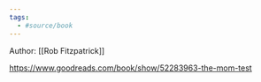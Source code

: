 ```yaml
---
tags:
  - #source/book 
---
```

Author: [[Rob Fitzpatrick]]

https://www.goodreads.com/book/show/52283963-the-mom-test